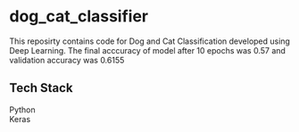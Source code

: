 # dog_cat_classifier
This reposirty contains code for Dog and Cat Classification developed using Deep Learning. The final acccuracy of model after 10 epochs was 0.57 and validation accuracy was 0.6155
  
## Tech Stack
  
Python  
Keras  

